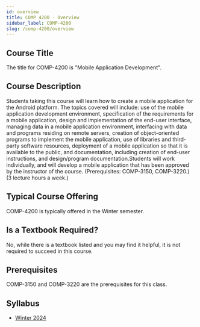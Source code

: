 ```yaml
---
id: overview
title: COMP 4200 - Overview
sidebar_label: COMP-4200
slug: /comp-4200/overview
---
```


## Course Title

The title for COMP-4200 is "Mobile Application Development".

## Course Description

Students taking this course will learn how to create a mobile application for the Android platform. The topics covered will include: use of the mobile application development environment, specification of the requirements for a mobile application, design and implementation of the end-user interface, managing data in a mobile application environment, interfacing with data and programs residing on remote servers, creation of object-oriented programs to implement the mobile application, use of libraries and third-party software resources, deployment of a mobile application so that it is available to the public, and documentation, including creation of end-user instructions, and design/program documentation.Students will work individually, and will develop a mobile application that has been approved by the instructor of the course. (Prerequisites: COMP-3150, COMP-3220.) (3 lecture hours a week.)

## Typical Course Offering

COMP-4200 is typically offered in the Winter semester.

## Is a Textbook Required?

No, while there is a textbook listed and you may find it helpful, it is not required to succeed in this course.

## Prerequisites

COMP-3150 and COMP-3220 are the prerequisites for this class.

## Syllabus

-   [Winter 2024](../../resources/syllabus/COMP-4200-01%20W24.pdf)
